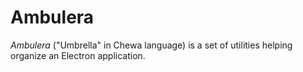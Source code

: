 # Ambulera

_Ambulera_ ("Umbrella" in Chewa language) is a set of utilities helping organize an Electron application.

